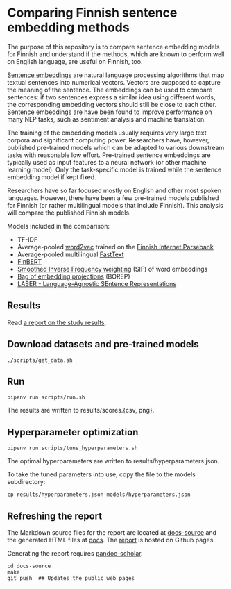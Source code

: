 # Comparing Finnish sentence embedding methods

The purpose of this repository is to compare sentence embedding models
for Finnish and understand if the methods, which are known to perform
well on English language, are useful on Finnish, too.

[Sentence embeddings](https://en.wikipedia.org/wiki/Sentence_embedding) are
natural language processing algorithms that map textual sentences into
numerical vectors. Vectors are supposed to capture the meaning of the
sentence. The embeddings can be used to compare sentences: if two
sentences express a similar idea using different words, the
corresponding embedding vectors should still be close to each other.
Sentence embeddings are have been found to improve performance on many
NLP tasks, such as sentiment analysis and machine translation.

The training of the embedding models usually requires very large text
corpora and significant computing power. Researchers have, however,
published pre-trained models which can be adapted to various
downstream tasks with reasonable low effort. Pre-trained sentence
embeddings are typically used as input features to a neural network
(or other machine learning model). Only the task-specific model is
trained while the sentence embedding model if kept fixed.

Researchers have so far focused mostly on English and other most
spoken languages. However, there have been a few pre-trained models
published for Finnish (or rather multilingual models that include
Finnish). This analysis will compare the published Finnish models.

Models included in the comparison:
* TF-IDF
* Average-pooled [word2vec](https://en.wikipedia.org/wiki/Word2vec) trained on the [Finnish Internet Parsebank](http://bionlp.utu.fi/finnish-internet-parsebank.html)
* Average-pooled multilingual [FastText](https://github.com/facebookresearch/fastText/blob/master/docs/crawl-vectors.md)
* [FinBERT](http://turkunlp.org/FinBERT/)
* [Smoothed Inverse Frequency weighting](https://openreview.net/forum?id=SyK00v5xx) (SIF) of word embeddings
* [Bag of embedding projections](https://openreview.net/forum?id=BkgPajAcY7) (BOREP)
* [LASER - Language-Agnostic SEntence Representations](https://github.com/facebookresearch/LASER)

## Results

Read [a report on the study
results](https://aajanki.github.io/fi-sentence-embeddings-eval/index.html).

## Download datasets and pre-trained models

```
./scripts/get_data.sh
```

## Run

```
pipenv run scripts/run.sh
```

The results are written to results/scores.{csv, png}.

## Hyperparameter optimization

```
pipenv run scripts/tune_hyperparameters.sh
```

The optimal hyperparameters are written to
results/hyperparameters.json.

To take the tuned parameters into use, copy the file to the models subdirectory:

```
cp results/hyperparameters.json models/hyperparameters.json
```

## Refreshing the report

The Markdown source files for the report are located at
[docs-source](doc-source) and the generated HTML files at
[docs](docs). The
[report](https://aajanki.github.io/fi-sentence-embeddings-eval/index.html)
is hosted on Github pages.

Generating the report requires
[pandoc-scholar](https://github.com/pandoc-scholar/pandoc-scholar).

```
cd docs-source
make
git push  ## Updates the public web pages
```
